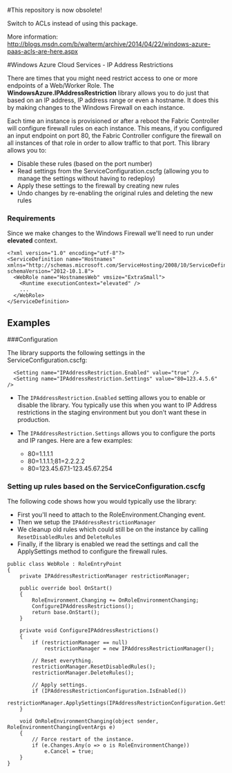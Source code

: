 #This repository is now obsolete!

Switch to ACLs instead of using this package.

More information: http://blogs.msdn.com/b/walterm/archive/2014/04/22/windows-azure-paas-acls-are-here.aspx


#Windows Azure Cloud Services - IP Address Restrictions

There are times that you might need restrict access to one or more endpoints of a Web/Worker Role. The **WindowsAzure.IPAddressRestriction** library allows you to do just that based on an IP address, IP address range or even a  hostname. It does this by making changes to the Windows Firewall on each instance.

Each time an instance is provisioned or after a reboot the Fabric Controller will configure firewall rules on each instance. This means, if you configured an input endpoint on port 80, the Fabric Controller configure the firewall on all instances of that role in order to allow traffic to that port. This library allows you to:

 - Disable these rules (based on the port number)
 - Read settings from the ServiceConfiguration.cscfg (allowing you to manage the settings without having to redeploy)
 - Apply these settings to the firewall by creating new rules
 - Undo changes by re-enabling the original rules and deleting the new rules

### Requirements

Since we make changes to the Windows Firewall we'll need to run under **elevated** context.

    <?xml version="1.0" encoding="utf-8"?>
    <ServiceDefinition name="Hostnames" xmlns="http://schemas.microsoft.com/ServiceHosting/2008/10/ServiceDefinition" schemaVersion="2012-10.1.8">
      <WebRole name="HostnamesWeb" vmsize="ExtraSmall">
        <Runtime executionContext="elevated" />
        ...
      </WebRole>
    </ServiceDefinition>


Examples
- 

###Configuration

The library supports the following settings in the ServiceConfiguration.cscfg:

      <Setting name="IPAddressRestriction.Enabled" value="true" />
      <Setting name="IPAddressRestriction.Settings" value="80=123.4.5.6" />

 - The ``IPAddressRestriction.Enabled`` setting allows you to enable or disable the library. You typically use this when you want to IP Address restrictions in the staging 
environment but you don't want these in production. 
 - The ``IPAddressRestriction.Settings`` allows you to configure the ports and IP ranges. Here are a few examples:

   - 80=1.1.1.1
   - 80=1.1.1.1;81=2.2.2.2
   - 80=123.45.67.1-123.45.67.254

### Setting up rules based on the ServiceConfiguration.cscfg

The following code shows how you would typically use the library:

- First you'll need to attach to the RoleEnvironment.Changing event.
- Then we setup the ``IPAddressRestrictionManager``
- We cleanup old rules which could still be on the instance by calling ``ResetDisabledRules`` and ``DeleteRules``
- Finally, if the library is enabled we read the settings and call the ApplySettings method to configure the firewall rules.

<pre><code>public class WebRole : RoleEntryPoint
{
	private IPAddressRestrictionManager restrictionManager;

	public override bool OnStart()
	{
		RoleEnvironment.Changing += OnRoleEnvironmentChanging;            
		ConfigureIPAddressRestrictions();
		return base.OnStart();
	}

	private void ConfigureIPAddressRestrictions()
	{
		if (restrictionManager == null)
			restrictionManager = new IPAddressRestrictionManager();

		// Reset everything.
		restrictionManager.ResetDisabledRules();
		restrictionManager.DeleteRules();

		// Apply settings.
		if (IPAddressRestrictionConfiguration.IsEnabled())
			restrictionManager.ApplySettings(IPAddressRestrictionConfiguration.GetSettings());
	}

	void OnRoleEnvironmentChanging(object sender, RoleEnvironmentChangingEventArgs e)
	{
		// Force restart of the instance.
		if (e.Changes.Any(o => o is RoleEnvironmentChange))
			e.Cancel = true;
	}
}
</code></pre>
